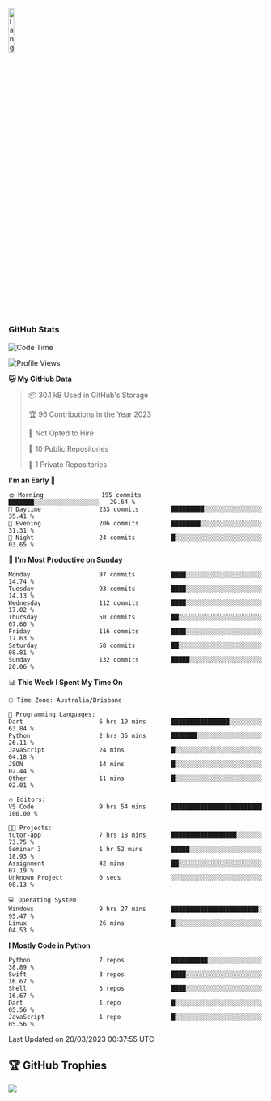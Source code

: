 <p align="left"><img width=15%" src="https://github.com/alansmathew/alansmathew/raw/master/lang.gif" alt="lang image here" /></p>

# <h3 align="left">GitHub Stats</h3>

<!--START_SECTION:waka-->
![Code Time](http://img.shields.io/badge/Code%20Time-171%20hrs%208%20mins-blue)

![Profile Views](http://img.shields.io/badge/Profile%20Views-5-blue)

**🐱 My GitHub Data** 

> 📦 30.1 kB Used in GitHub's Storage 
 > 
> 🏆 96 Contributions in the Year 2023
 > 
> 🚫 Not Opted to Hire
 > 
> 📜 10 Public Repositories 
 > 
> 🔑 1 Private Repositories 
 > 
**I'm an Early 🐤** 

```text
🌞 Morning                195 commits         ███████░░░░░░░░░░░░░░░░░░   29.64 % 
🌆 Daytime                233 commits         █████████░░░░░░░░░░░░░░░░   35.41 % 
🌃 Evening                206 commits         ████████░░░░░░░░░░░░░░░░░   31.31 % 
🌙 Night                  24 commits          █░░░░░░░░░░░░░░░░░░░░░░░░   03.65 % 
```
📅 **I'm Most Productive on Sunday** 

```text
Monday                   97 commits          ████░░░░░░░░░░░░░░░░░░░░░   14.74 % 
Tuesday                  93 commits          ████░░░░░░░░░░░░░░░░░░░░░   14.13 % 
Wednesday                112 commits         ████░░░░░░░░░░░░░░░░░░░░░   17.02 % 
Thursday                 50 commits          ██░░░░░░░░░░░░░░░░░░░░░░░   07.60 % 
Friday                   116 commits         ████░░░░░░░░░░░░░░░░░░░░░   17.63 % 
Saturday                 58 commits          ██░░░░░░░░░░░░░░░░░░░░░░░   08.81 % 
Sunday                   132 commits         █████░░░░░░░░░░░░░░░░░░░░   20.06 % 
```


📊 **This Week I Spent My Time On** 

```text
🕑︎ Time Zone: Australia/Brisbane

💬 Programming Languages: 
Dart                     6 hrs 19 mins       ████████████████░░░░░░░░░   63.84 % 
Python                   2 hrs 35 mins       ███████░░░░░░░░░░░░░░░░░░   26.11 % 
JavaScript               24 mins             █░░░░░░░░░░░░░░░░░░░░░░░░   04.18 % 
JSON                     14 mins             █░░░░░░░░░░░░░░░░░░░░░░░░   02.44 % 
Other                    11 mins             █░░░░░░░░░░░░░░░░░░░░░░░░   02.01 % 

🔥 Editors: 
VS Code                  9 hrs 54 mins       █████████████████████████   100.00 % 

🐱‍💻 Projects: 
tutor-app                7 hrs 18 mins       ██████████████████░░░░░░░   73.75 % 
Seminar 3                1 hr 52 mins        █████░░░░░░░░░░░░░░░░░░░░   18.93 % 
Assignment               42 mins             ██░░░░░░░░░░░░░░░░░░░░░░░   07.19 % 
Unknown Project          0 secs              ░░░░░░░░░░░░░░░░░░░░░░░░░   00.13 % 

💻 Operating System: 
Windows                  9 hrs 27 mins       ████████████████████████░   95.47 % 
Linux                    26 mins             █░░░░░░░░░░░░░░░░░░░░░░░░   04.53 % 
```

**I Mostly Code in Python** 

```text
Python                   7 repos             ██████████░░░░░░░░░░░░░░░   38.89 % 
Swift                    3 repos             ████░░░░░░░░░░░░░░░░░░░░░   16.67 % 
Shell                    3 repos             ████░░░░░░░░░░░░░░░░░░░░░   16.67 % 
Dart                     1 repo              █░░░░░░░░░░░░░░░░░░░░░░░░   05.56 % 
JavaScript               1 repo              █░░░░░░░░░░░░░░░░░░░░░░░░   05.56 % 
```




 Last Updated on 20/03/2023 00:37:55 UTC
<!--END_SECTION:waka-->

## 🏆 GitHub Trophies

![](https://github-profile-trophy.vercel.app/?username=samh06&theme=discord&no-frame=true&no-bg=false&margin-w=4)
